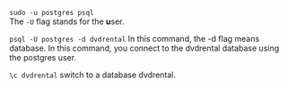
`sudo -u postgres psql`             
The `-U` flag stands for the **u**ser.


`psql -U postgres -d dvdrental`
In this command, the -d flag means database. In this command, you connect to the dvdrental database using the postgres user.


`\c dvdrental`
switch to a database dvdrental.
